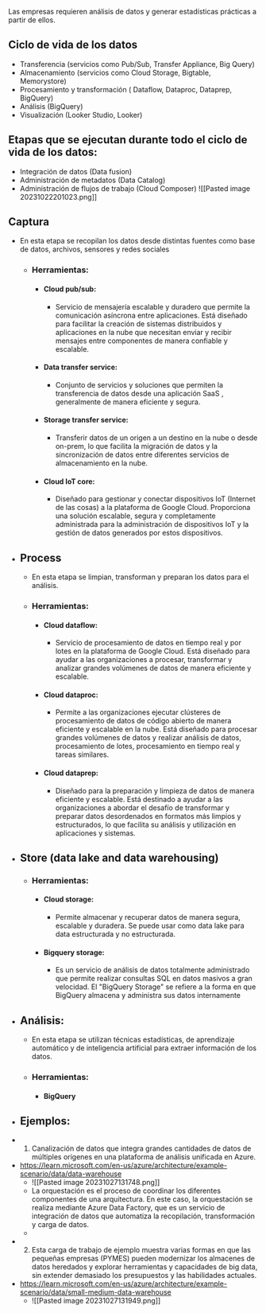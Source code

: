 Las empresas requieren análisis de datos y generar estadísticas prácticas a partir de ellos.

## Ciclo de vida de los datos
- Transferencia (servicios como Pub/Sub, Transfer Appliance, Big Query)
- Almacenamiento (servicios como Cloud Storage, Bigtable, Memorystore)
- Procesamiento y transformación ( Dataflow, Dataproc, Dataprep, BigQuery)
- Análisis (BigQuery)
- Visualización (Looker Studio, Looker)
## Etapas que se ejecutan durante todo el ciclo de vida de los datos:
- Integración de datos (Data fusion)
- Administración de metadatos (Data Catalog)
- Administración de flujos de trabajo (Cloud Composer)
![[Pasted image 20231022201023.png]]

## Captura
- En esta etapa se recopilan los datos desde distintas fuentes como base de datos, archivos, sensores y redes sociales
	- ### Herramientas:
		- #### Cloud pub/sub: 
			- Servicio de mensajería escalable y duradero que permite la comunicación asíncrona entre aplicaciones. Está diseñado para facilitar la creación de sistemas distribuidos y aplicaciones en la nube que necesitan enviar y recibir mensajes entre componentes de manera confiable y escalable.
		- #### Data transfer service: 
			- Conjunto de servicios y soluciones que permiten la transferencia de datos desde una aplicación SaaS , generalmente de manera eficiente y segura.
		- #### Storage transfer service: 
			- Transferir datos de un origen a un destino en la nube o desde on-prem, lo que facilita la migración de datos y la sincronización de datos entre diferentes servicios de almacenamiento en la nube.
		- #### Cloud IoT core:
			- Diseñado para gestionar y conectar dispositivos IoT (Internet de las cosas) a la plataforma de Google Cloud. Proporciona una solución escalable, segura y completamente administrada para la administración de dispositivos IoT y la gestión de datos generados por estos dispositivos.
- ## Process
	- En esta etapa se limpian, transforman y preparan los datos para el análisis.
	- ### Herramientas:
		- #### Cloud dataflow:
			- Servicio de procesamiento de datos en tiempo real y por lotes en la plataforma de Google Cloud. Está diseñado para ayudar a las organizaciones a procesar, transformar y analizar grandes volúmenes de datos de manera eficiente y escalable.
		- #### Cloud dataproc: 
			- Permite a las organizaciones ejecutar clústeres de procesamiento de datos de código abierto de manera eficiente y escalable en la nube. Está diseñado para procesar grandes volúmenes de datos y realizar análisis de datos, procesamiento de lotes, procesamiento en tiempo real y tareas similares.
		- #### Cloud dataprep: 
			- Diseñado para la preparación y limpieza de datos de manera eficiente y escalable. Está destinado a ayudar a las organizaciones a abordar el desafío de transformar y preparar datos desordenados en formatos más limpios y estructurados, lo que facilita su análisis y utilización en aplicaciones y sistemas.
- ## Store (data lake and data warehousing)
	- ### Herramientas: 
		- #### Cloud storage: 
			- Permite almacenar y recuperar datos de manera segura, escalable y duradera. Se puede usar como data lake para data estructurada y no estructurada.
		- #### Bigquery storage: 
			- Es un servicio de análisis de datos totalmente administrado que permite realizar consultas SQL en datos masivos a gran velocidad. El "BigQuery Storage" se refiere a la forma en que BigQuery almacena y administra sus datos internamente
- ## Análisis: 
	- En esta etapa se utilizan técnicas estadísticas, de aprendizaje automático y de inteligencia artificial para extraer información de los datos.
	- ### Herramientas:
		- #### BigQuery
- ## Ejemplos: 
- 1. Canalización de datos que integra grandes cantidades de datos de múltiples orígenes en una plataforma de análisis unificada en Azure.
- https://learn.microsoft.com/en-us/azure/architecture/example-scenario/data/data-warehouse
	- ![[Pasted image 20231027131748.png]]
	- La orquestación es el proceso de coordinar los diferentes componentes de una arquitectura. En este caso, la orquestación se realiza mediante Azure Data Factory, que es un servicio de integración de datos que automatiza la recopilación, transformación y carga de datos.
	- 
- 2. Esta carga de trabajo de ejemplo muestra varias formas en que las pequeñas empresas (PYMES) pueden modernizar los almacenes de datos heredados y explorar herramientas y capacidades de big data, sin extender demasiado los presupuestos y las habilidades actuales.
- https://learn.microsoft.com/en-us/azure/architecture/example-scenario/data/small-medium-data-warehouse
	- ![[Pasted image 20231027131949.png]]